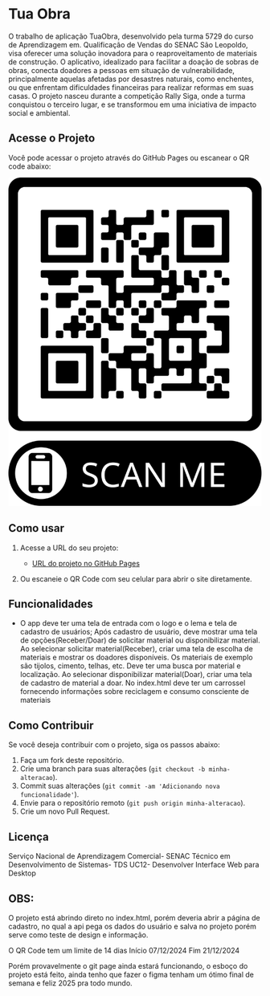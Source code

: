 # Tua Obra

O trabalho de aplicação TuaObra, desenvolvido pela turma 5729 do curso de Aprendizagem
 em. Qualificação de Vendas do SENAC São Leopoldo, visa oferecer uma solução inovadora
 para o reaproveitamento de materiais de construção. O aplicativo, idealizado para facilitar a
 doação de sobras de obras, conecta doadores a pessoas em situação de vulnerabilidade,
 principalmente aquelas afetadas por desastres naturais, como enchentes, ou que enfrentam
 dificuldades financeiras para realizar reformas em suas casas.
 O projeto nasceu durante a competição Rally Siga, onde a turma conquistou o terceiro lugar,
 e se transformou em uma iniciativa de impacto social e ambiental.

## Acesse o Projeto

Você pode acessar o projeto através do GitHub Pages ou escanear o QR code abaixo:

![QR Code do Projeto](frame.png)

## Como usar

1. Acesse a URL do seu projeto:
   - [URL do projeto no GitHub Pages](https://aleegarcia.github.io/FWeb-23-2N/)
   
2. Ou escaneie o QR Code com seu celular para abrir o site diretamente.

## Funcionalidades

-  O app deve ter uma tela de entrada com o logo e o lema e tela de cadastro de usuários;
 Após cadastro de usuário, deve mostrar uma tela de opções(Receber/Doar) de solicitar
 material ou disponibilizar material.
 Ao selecionar solicitar material(Receber), criar uma tela de escolha de materiais e mostrar
 os doadores disponíveis. Os materiais de exemplo são tijolos, cimento, telhas, etc. Deve ter
 uma busca por material e localização.
 Ao selecionar disponibilizar material(Doar), criar uma tela de cadastro de material a doar.
No index.html deve ter um carrossel fornecendo informações sobre reciclagem e
 consumo consciente de materiais

## Como Contribuir

Se você deseja contribuir com o projeto, siga os passos abaixo:

1. Faça um fork deste repositório.
2. Crie uma branch para suas alterações (`git checkout -b minha-alteracao`).
3. Commit suas alterações (`git commit -am 'Adicionando nova funcionalidade'`).
4. Envie para o repositório remoto (`git push origin minha-alteracao`).
5. Crie um novo Pull Request.

## Licença

Serviço Nacional de Aprendizagem Comercial- SENAC
 Técnico em Desenvolvimento de Sistemas- TDS
 UC12- Desenvolver Interface Web para Desktop

## OBS:

O projeto está abrindo direto no index.html, porém deveria abrir a página de cadastro, no qual a api pega os dados do usuário e salva no projeto 
 porém serve como teste de design e informação.

O QR Code tem um limite de 14 dias
Início 07/12/2024
Fim    21/12/2024

Porém provavelmente o git page ainda estará funcionando, o esboço do projeto está feito, ainda tenho que fazer o figma tenham um ótimo final de semana e feliz 2025 pra todo mundo.

